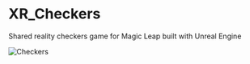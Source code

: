 # XR_Checkers
Shared reality checkers game for Magic Leap built with Unreal Engine

![Checkers](/assets/Checkers.gif)
